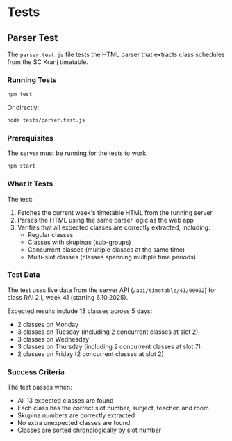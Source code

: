# Tests

## Parser Test

The `parser.test.js` file tests the HTML parser that extracts class schedules from the ŠC Kranj timetable.

### Running Tests

```bash
npm test
```

Or directly:

```bash
node tests/parser.test.js
```

### Prerequisites

The server must be running for the tests to work:

```bash
npm start
```

### What It Tests

The test:
1. Fetches the current week's timetable HTML from the running server
2. Parses the HTML using the same parser logic as the web app
3. Verifies that all expected classes are correctly extracted, including:
   - Regular classes
   - Classes with skupinas (sub-groups)
   - Concurrent classes (multiple classes at the same time)
   - Multi-slot classes (classes spanning multiple time periods)

### Test Data

The test uses live data from the server API (`/api/timetable/41/00002`) for class RAI 2.l, week 41 (starting 6.10.2025).

Expected results include 13 classes across 5 days:
- 2 classes on Monday
- 3 classes on Tuesday (including 2 concurrent classes at slot 2)
- 3 classes on Wednesday
- 3 classes on Thursday (including 2 concurrent classes at slot 7)
- 2 classes on Friday (2 concurrent classes at slot 2)

### Success Criteria

The test passes when:
- All 13 expected classes are found
- Each class has the correct slot number, subject, teacher, and room
- Skupina numbers are correctly extracted
- No extra unexpected classes are found
- Classes are sorted chronologically by slot number
